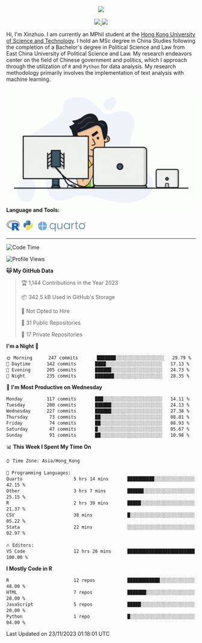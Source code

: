 <div align='center'>
<img src='https://readme-typing-svg.herokuapp.com?font=Lora&color=4d3900&center=true&lines=HKUST+Mphil+in+SOSC;Focus+on+China;Code+for+PoliSci'/>
</div>

<p align='center'>
 <a href
='https://www.linkedin.com/in/xinzhuo-huang-5161011ba/' target='_blank'>
        <img src='https://img.shields.io/badge/linkedin%20-%230077B5.svg?&style=for-the-badge&logo=linkedin&logoColor=white'/>
    </a>
 <a href='https://twitter.com/HsinchoH' target='_blank'>
        <img src='https://img.shields.io/badge/Twitter-1DA1F2?style=for-the-badge&logo=twitter&logoColor=white'/>
    </a>
    </p>
    
Hi, I'm Xinzhuo. I am currently an MPhil student at the [Hong Kong University of Science and Technology](https://sosc.hkust.edu.hk/node/613). I hold an MSc degree in China Studies following the completion of a Bachelor's degree in Political Science and Law from East China University of Political Science and Law. My research endeavors center on the field of Chinese government and politics, which I approach through the utilization of `R` and `Python` for data analysis. My research methodology primarily involves the implementation of text analysis with machine learning.




<img align='right' src="https://github.com/xinzhuohkust/xinzhuohkust/blob/main/programmer.gif" width="590">



**Language and Tools:**  

<code><img height="36" src="https://raw.githubusercontent.com/github/explore/80688e429a7d4ef2fca1e82350fe8e3517d3494d/topics/r/r.png"></code>
<code><img height="36" src="https://raw.githubusercontent.com/github/explore/80688e429a7d4ef2fca1e82350fe8e3517d3494d/topics/python/python.png"></code>
<code><img height="32" src="https://github.com/quarto-dev/quarto-r/blob/main/man/figures/quarto.png"></code>

---
<!--START_SECTION:waka-->
![Code Time](http://img.shields.io/badge/Code%20Time-1%2C153%20hrs%2023%20mins-blue)

![Profile Views](http://img.shields.io/badge/Profile%20Views-0-blue)

**🐱 My GitHub Data** 

> 🏆 1,144 Contributions in the Year 2023
 > 
> 📦 342.5 kB Used in GitHub's Storage 
 > 
> 🚫 Not Opted to Hire
 > 
> 📜 31 Public Repositories 
 > 
> 🔑 17 Private Repositories  
 > 
**I'm a Night 🦉** 

```text
🌞 Morning      247 commits       ███████░░░░░░░░░░░░░░░░░░   29.79 % 
🌆 Daytime      142 commits       ████░░░░░░░░░░░░░░░░░░░░░   17.13 % 
🌃 Evening      205 commits       ██████░░░░░░░░░░░░░░░░░░░   24.73 % 
🌙 Night        235 commits       ███████░░░░░░░░░░░░░░░░░░   28.35 % 

```
📅 **I'm Most Productive on Wednesday** 

```text
Monday         117 commits       ███░░░░░░░░░░░░░░░░░░░░░░   14.11 % 
Tuesday        200 commits       ██████░░░░░░░░░░░░░░░░░░░   24.13 % 
Wednesday      227 commits       ██████░░░░░░░░░░░░░░░░░░░   27.38 % 
Thursday        73 commits       ██░░░░░░░░░░░░░░░░░░░░░░░   08.81 % 
Friday          74 commits       ██░░░░░░░░░░░░░░░░░░░░░░░   08.93 % 
Saturday        47 commits       █░░░░░░░░░░░░░░░░░░░░░░░░   05.67 % 
Sunday          91 commits       ██░░░░░░░░░░░░░░░░░░░░░░░   10.98 % 

```


📊 **This Week I Spent My Time On** 

```text
⌚︎ Time Zone: Asia/Hong_Kong

💬 Programming Languages: 
Quarto                   5 hrs 14 mins       ██████████░░░░░░░░░░░░░░░   42.15 % 
Other                    3 hrs 7 mins        ██████░░░░░░░░░░░░░░░░░░░   25.15 % 
R                        2 hrs 39 mins       █████░░░░░░░░░░░░░░░░░░░░   21.37 % 
CSV                      38 mins             █░░░░░░░░░░░░░░░░░░░░░░░░   05.22 % 
Stata                    22 mins             ░░░░░░░░░░░░░░░░░░░░░░░░░   02.97 % 

🔥 Editors: 
VS Code                  12 hrs 26 mins      █████████████████████████   100.00 % 

```

**I Mostly Code in R** 

```text
R                        12 repos            ████████████░░░░░░░░░░░░░   48.00 % 
HTML                     7 repos             ███████░░░░░░░░░░░░░░░░░░   28.00 % 
JavaScript               5 repos             █████░░░░░░░░░░░░░░░░░░░░   20.00 % 
Python                   1 repo              █░░░░░░░░░░░░░░░░░░░░░░░░   04.00 % 

```



 Last Updated on 23/11/2023 01:18:01 UTC
<!--END_SECTION:waka-->
    
    
    
    
    
    
    
    
